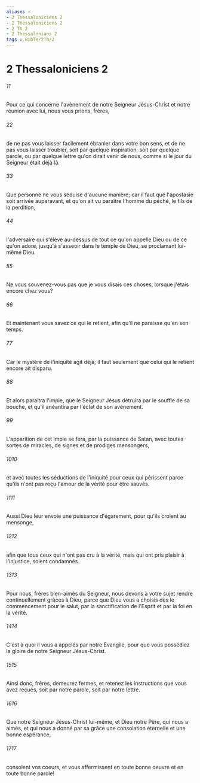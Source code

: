 ```yaml
---
aliases : 
- 2 Thessaloniciens 2
- 2 Thessaloniciens 2
- 2 Th 2
- 2 Thessalonians 2
tags : Bible/2Th/2
---
```


# 2 Thessaloniciens 2

###### 11
Pour ce qui concerne l'avènement de notre Seigneur Jésus-Christ et notre réunion avec lui, nous vous prions, frères,
###### 22
de ne pas vous laisser facilement ébranler dans votre bon sens, et de ne pas vous laisser troubler, soit par quelque inspiration, soit par quelque parole, ou par quelque lettre qu'on dirait venir de nous, comme si le jour du Seigneur était déjà là.
###### 33
Que personne ne vous séduise d'aucune manière; car il faut que l'apostasie soit arrivée auparavant, et qu'on ait vu paraître l'homme du péché, le fils de la perdition,
###### 44
l'adversaire qui s'élève au-dessus de tout ce qu'on appelle Dieu ou de ce qu'on adore, jusqu'à s'asseoir dans le temple de Dieu, se proclamant lui-même Dieu.
###### 55
Ne vous souvenez-vous pas que je vous disais ces choses, lorsque j'étais encore chez vous?
###### 66
Et maintenant vous savez ce qui le retient, afin qu'il ne paraisse qu'en son temps.
###### 77
Car le mystère de l'iniquité agit déjà; il faut seulement que celui qui le retient encore ait disparu.
###### 88
Et alors paraîtra l'impie, que le Seigneur Jésus détruira par le souffle de sa bouche, et qu'il anéantira par l'éclat de son avènement.
###### 99
L'apparition de cet impie se fera, par la puissance de Satan, avec toutes sortes de miracles, de signes et de prodiges mensongers,
###### 1010
et avec toutes les séductions de l'iniquité pour ceux qui périssent parce qu'ils n'ont pas reçu l'amour de la vérité pour être sauvés.
###### 1111
Aussi Dieu leur envoie une puissance d'égarement, pour qu'ils croient au mensonge,
###### 1212
afin que tous ceux qui n'ont pas cru à la vérité, mais qui ont pris plaisir à l'injustice, soient condamnés.
###### 1313
Pour nous, frères bien-aimés du Seigneur, nous devons à votre sujet rendre continuellement grâces à Dieu, parce que Dieu vous a choisis dès le commencement pour le salut, par la sanctification de l'Esprit et par la foi en la vérité.
###### 1414
C'est à quoi il vous a appelés par notre Evangile, pour que vous possédiez la gloire de notre Seigneur Jésus-Christ.
###### 1515
Ainsi donc, frères, demeurez fermes, et retenez les instructions que vous avez reçues, soit par notre parole, soit par notre lettre.
###### 1616
Que notre Seigneur Jésus-Christ lui-même, et Dieu notre Père, qui nous a aimés, et qui nous a donné par sa grâce une consolation éternelle et une bonne espérance,
###### 1717
consolent vos coeurs, et vous affermissent en toute bonne oeuvre et en toute bonne parole!

